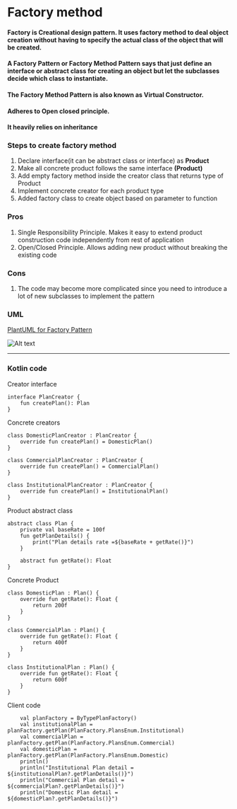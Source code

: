 # Factory method

#### Factory is Creational design pattern. It uses factory method to deal object creation without having to specify the actual class of the object that will be created.
#### A Factory Pattern or Factory Method Pattern says that just define an interface or abstract class for creating an object but let the subclasses decide which class to instantiate.
#### The Factory Method Pattern is also known as  Virtual Constructor.
#### Adheres to Open closed principle.
#### It heavily relies on inheritance




### Steps to create factory method 

1. Declare interface(it can be abstract class or interface) as **Product**
2. Make all concrete product follows the same interface **(Product)**
3. Add empty factory method inside the creator class that returns type of Product
4. Implement concrete creator for each product type
5. Added factory class to create object based on parameter to function


### Pros
1. Single Responsibility Principle. Makes it easy to extend product construction code independently from rest of application
2. Open/Closed Principle. Allows adding new product without breaking the existing code



### Cons
1. The code may become more complicated since you need to introduce a lot of new subclasses to implement the pattern


### UML

[PlantUML for Factory Pattern](http://www.plantuml.com/plantuml/uml/fPA_JiGm3CPtFyKtmd2mLrLrqaqCI0oyG9gwj2X_Jeax8E3T2Rcqfmj_bfCwM9_zsJ-xsKTHGHPhw2duOT62zcEtmy4x7LYuY7G8hCI7osGHYIe1F_nea7CSqH7Hx8J3g3IZvDjsaxhkdN0yoOyianzkRkapcRHHCTQDVwdDnQgF4fGMRE3jAkK1QL9It_uPK8nLxJR0UM64-MKI-B6cQfeBA0AUfpaYVJ8nPdiqRDc9ajcxPC_gHcop1sFmbh0U2Djzxi-L9s2Pb22mBC55j7rN_pfs0xvf2xFXCIDNUpPDlUOLqANdtz04FAImF0dba3ABCl3zAsjPkvSZtfrNsATeiUOB)

![Alt text](http://www.plantuml.com/plantuml/png/fPA_JiGm3CPtFyKtmd2mLrLrqaqCI0oyG9gwj2X_Jeax8E3T2Rcqfmj_bfCwM9_zsJ-xsKTHGHPhw2duOT62zcEtmy4x7LYuY7G8hCI7osGHYIe1F_nea7CSqH7Hx8J3g3IZvDjsaxhkdN0yoOyianzkRkapcRHHCTQDVwdDnQgF4fGMRE3jAkK1QL9It_uPK8nLxJR0UM64-MKI-B6cQfeBA0AUfpaYVJ8nPdiqRDc9ajcxPC_gHcop1sFmbh0U2Djzxi-L9s2Pb22mBC55j7rN_pfs0xvf2xFXCIDNUpPDlUOLqANdtz04FAImF0dba3ABCl3zAsjPkvSZtfrNsATeiUOB "a title")


----


### Kotlin code


Creator interface

```agsl
interface PlanCreator {
    fun createPlan(): Plan
}

```
Concrete creators
```agsl
class DomesticPlanCreator : PlanCreator {
    override fun createPlan() = DomesticPlan()
}

class CommercialPlanCreator : PlanCreator {
    override fun createPlan() = CommercialPlan()
}

class InstitutionalPlanCreator : PlanCreator {
    override fun createPlan() = InstitutionalPlan()
}
```


Product abstract class

```agsl
abstract class Plan {
    private val baseRate = 100f
    fun getPlanDetails() {
        print("Plan details rate =${baseRate + getRate()}")
    }

    abstract fun getRate(): Float
}

```

Concrete Product

```agsl
class DomesticPlan : Plan() {
    override fun getRate(): Float {
        return 200f
    }
}

class CommercialPlan : Plan() {
    override fun getRate(): Float {
        return 400f
    }
}

class InstitutionalPlan : Plan() {
    override fun getRate(): Float {
        return 600f
    }
}
```

Client code

```agsl
    val planFactory = ByTypePlanFactory()
    val institutionalPlan = planFactory.getPlan(PlanFactory.PlansEnum.Institutional)
    val commercialPlan = planFactory.getPlan(PlanFactory.PlansEnum.Commercial)
    val domesticPlan = planFactory.getPlan(PlanFactory.PlansEnum.Domestic)
    println()
    println("Institutional Plan detail = ${institutionalPlan?.getPlanDetails()}")
    println("Commercial Plan detail = ${commercialPlan?.getPlanDetails()}")
    println("Domestic Plan detail = ${domesticPlan?.getPlanDetails()}")
```
